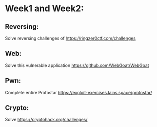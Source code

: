 
# Week1 and Week2:

## Reversing:
Solve reversing challenges of https://ringzer0ctf.com/challenges

## Web:
Solve this vulnerable application https://github.com/WebGoat/WebGoat

## Pwn:
Complete entire Protostar 
https://exploit-exercises.lains.space/protostar/

## Crypto:
Solve https://cryptohack.org/challenges/
